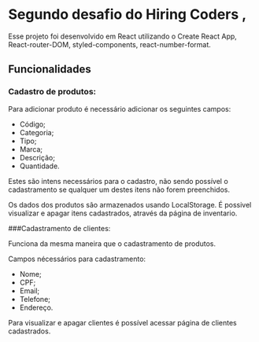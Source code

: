 # Segundo desafio do Hiring Coders , 

Esse projeto foi desenvolvido em React utilizando o Create React App, React-router-DOM, styled-components, react-number-format.

## Funcionalidades

### Cadastro de produtos:

Para adicionar produto é necessário adicionar os seguintes campos:

* Código;
* Categoria;
* Tipo;
* Marca;
* Descrição;
* Quantidade.

Estes são intens necessários para o cadastro, não sendo possível o cadastramento se qualquer um destes itens não forem preenchidos.

Os dados dos produtos são armazenados usando LocalStorage. É possivel visualizar e apagar itens cadastrados, através da página de inventario.

###Cadastramento de clientes:

Funciona da mesma maneira que o cadastramento de produtos. 

Campos nécessários para cadastramento:

* Nome;
* CPF;
* Email;
* Telefone;
* Endereço.

Para visualizar e apagar clientes é possível acessar página de clientes cadastrados.
